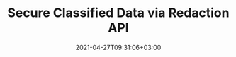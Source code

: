 ---
############################# Static ############################
layout: "product"
date: 2021-04-27T09:31:06+03:00
draft: false

product: "Redaction"
product_tag: "redaction"
platform: ".NET"
platform_tag: "net"

############################# Head ############################
head_title: "C# .NET Redaction API | Hide Private Text from PDF Word Excel Images"
head_description: "Document redaction API for .NET. Redact, hide or remove sensitive content from PDF, Microsoft Word, Excel, presentations, & raster images."

############################# Header ############################
title: "Secure Classified Data via Redaction API"
description: "Redact, hide or remove sensitive content & metadata from documents, worksheets, presentations, PDF and raster image files using .NET API."
button:
    enable: true

############################# SubMenu ############################
submenu:
    enable: true
    
    left:
        img_alt: "GroupDocs.Redaction for .NET"
        image: "https://www.groupdocs.cloud/templates/groupdocs/images/product-logos/groupdocs-redaction-net.png"
        product: "GroupDocs.Redaction"
        platform: ".NET"

    middle:
        button:
            # button loop
            - link: "#overview"
              text: "Overview"

            # button loop
            - link: "#features"
              text: "Features"

            # button loop
            - link: "#support"
              text: "Support"

            # button loop
            - link: "https://products.groupdocs.app/redaction"
              text: "Live Demo"

            # button loop
            - link: "https://purchase.groupdocs.com/pricing/redaction/net"
              text: "Pricing"

    right:
        link_download: "https://downloads.groupdocs.com/redaction"
        link_learn: "https://docs.groupdocs.com/redaction/net/"
        link_buy: "https://purchase.groupdocs.com"

############################# Overview ############################
overview:
    enable: true
    content: |
      GroupDocs.Redaction for .NET is an API library that helps you erase sensitive and classified data from various file formats, such as, Microsoft Word, Excel, PowerPoint and PDF. Our Redaction API’s single format-independent interface supports redaction of various types, e.g., text redaction, metadata redaction, annotation redaction, and tabular document redaction. GroupDocs.Redaction for .NET API also allows you to redact password protected files. You are allowed to save the document in its original format as well as create a sanitized PDF document with raster images of original pages.
    tabs:
      enable: true
      
      ## TAB ONE ##
      tab_one:
        description: |
          Following is an overview of GroupDocs.Redaction for .NET:
      
        right:
          enable: true
          icon: "fab fa-html5"
          title: "Overview"
          content: |
            * Redact Text
            * Redact Metadata
            * Redact Annotation
            * Redact Tabular Document
            * Redact Protected Files
            * Customization
      
      ## TAB TWO ##
      tab_two:
        description: |
          GroupDocs.Redaction for .NET supports following [document file formats](https://docs.groupdocs.com/redaction/net/supported-document-formats/):

        right:
          enable: true
          table:
            # table loop
            - title: "Redact Text, Metadata & Comments"
              content: |
                * **Word**: DOC, DOCX, DOT, ODT, DOTX, DOCM, DOTM, RTF
                * **Excel**: XLS, XLSX, XLT, XLTX, XLSM, XLTM, CSV
                * **PowerPoint**: PPT, PPTX, PPS, PPSX, POTX, PPTM, PPSM, POTM
                * **Fixed Layout**: PDF
                * **Raster Images**: JPG, BMP, PNG, GIF, TIFF

      ## TAB THREE ##
      tab_three:
        description: |
          GroupDocs.Redaction for .NET supports following Operating Systems, Frameworks & Package Managers:
        
        left:
          enable: true
          table:
            # table loop
            - icon: "fab fa-windows"
              title: "Operating Systems"
              content: |
                * Windows Desktop
                * Windows Server
                * Windows Azure
                * Linux

            # table loop
            - icon: "fas fa-code"
              title: "Supported Frameworks"
              content: |
                * .NET Framework 2.0 or higher
                * .NET Standard 2.0
                * .NET Core 2.0

        right:
          enable: true
          table:
            # table loop
            - icon: "fas fa-box"
              title: "Package Manager"
              content: |
                * NuGet

            # table loop
            - icon: "fas fa-tools"
              title: "Development Environments"
              content: |
                * Microsoft Visual Studio
                * Xamarin.Android
                * Xamarin.IOS
                * Xamarin.Mac
                * MonoDevelop

############################# Features ############################
features:
    enable: true
    title: "GroupDocs.Redaction for .NET Features"

    feature:
      # feature loop
      - icon: "fas fa-copy"
        content: "Perform case-sensitive search for exact phrase redaction"

      # feature loop
      - icon: "fas fa-eye"
        content: "Use color box to hide redacted text instead of string replacement"

      # feature loop
      - icon: "fas fa-bolt"
        content: "Locate & redact out any text using regular expression search"
      
      # feature loop
      - icon: "fas fa-file-powerpoint"
        content: "Filter all or any combination of classified metadata information of document"

      # feature loop
      - icon: "fas fa-code"
        content: "Quickly erase complete metadata information of specific document"

      # feature loop
      - icon: "fas fa-cloud"
        content: "Set a scope of the redaction to a specific worksheet and/or column in Excel"

      # feature loop
      - icon: "fas fa-remove-format"
        content: "Remove all or specific comments and other annotations from the document"

      # feature loop
      - icon: "fas fa-comment-slash"
        content: "Search & remove sensitive data from the annotation text"

      # feature loop
      - icon: "fas fa-location-arrow"
        content: "Ability to work with your own formats & redactions"

      # feature loop
      - icon: "fas fa-border-all"
        content: "Support for raster image formats and image region redactions"

      # feature loop
      - icon: "fas fa-wrench"
        content: "Specify a set of redaction rules (policy) in XML file"

      # feature loop
      - icon: "fas fa-columns"
        content: "Specify Pages Range and PDF Compliance Level while Conversion to PDF"

      # feature loop
      - icon: "fas fa-file-word"
        content: "Edit or Delete EXIF Metadata from Image Files"

      # feature loop
      - icon: "fas fa-envelope"
        content: "Redact Embedded Images inside the PDF, Word & Presentation Documents"

      # feature loop
      - icon: "fas fa-print"
        content: "Save a Redaction Policy as an XML File"

    more_feature:
      # more_feature_loop
      - title: "Redact your Classified Data with Ease & Control"
        content: |
          GroupDocs.Redaction for .NET API grants you complete control over how you want to hide or erase your important classified information from supported document. To use our Redaction API is pretty simple and straight forward.  

          In following example, we load a supported document, redact out any text, matching "2 digits, space or nothing, 2 digits, again space and 6 digits" (such as 12 34 567890) with a blue color box using C#. Once that is done, it saves the document in its original format by renaming it with an added suffix "_Redacted":

          ```cs
          // Create an instance of Redactor class
          using (Redactor redactor = new Redactor("sample.docx"))
          {
            // Apply redaction
            redactor.Apply(new RegexRedaction("\\d{2}\\s*\\d{2}[^\\d]*\\d{6}", new ReplacementOptions(System.Drawing.Color.Blue)));
            redactor.Save();
          }
          ```

############################# Support ############################
support:
    enable: true

############################# Solutions ############################
solutions:
    enable: true
    title: "GroupDocs.Redaction offers document viewing APIs for other popular development environments"

    solution:
        # solution loop
        - img_alt: "GroupDocs.Redaction for .NET"
          image: "https://www.groupdocs.cloud/templates/groupdocs/images/product-logos/groupdocs-redaction-net.png"
          product: "GroupDocs.Redaction"
          platform: ".NET"
          link: "/redaction/net/"

############################# Back to top ###############################
back_to_top:
  enable: true
---